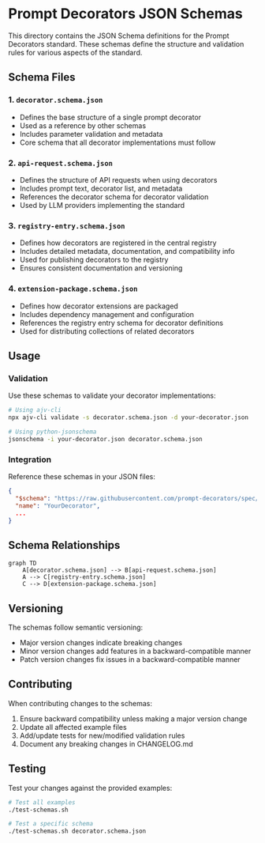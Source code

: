 # Prompt Decorators JSON Schemas

This directory contains the JSON Schema definitions for the Prompt Decorators standard. These schemas define the structure and validation rules for various aspects of the standard.

## Schema Files

### 1. `decorator.schema.json`
- Defines the base structure of a single prompt decorator
- Used as a reference by other schemas
- Includes parameter validation and metadata
- Core schema that all decorator implementations must follow

### 2. `api-request.schema.json`
- Defines the structure of API requests when using decorators
- Includes prompt text, decorator list, and metadata
- References the decorator schema for decorator validation
- Used by LLM providers implementing the standard

### 3. `registry-entry.schema.json`
- Defines how decorators are registered in the central registry
- Includes detailed metadata, documentation, and compatibility info
- Used for publishing decorators to the registry
- Ensures consistent documentation and versioning

### 4. `extension-package.schema.json`
- Defines how decorator extensions are packaged
- Includes dependency management and configuration
- References the registry entry schema for decorator definitions
- Used for distributing collections of related decorators

## Usage

### Validation
Use these schemas to validate your decorator implementations:

```bash
# Using ajv-cli
npx ajv-cli validate -s decorator.schema.json -d your-decorator.json

# Using python-jsonschema
jsonschema -i your-decorator.json decorator.schema.json
```

### Integration
Reference these schemas in your JSON files:

```json
{
  "$schema": "https://raw.githubusercontent.com/prompt-decorators/spec/main/schemas/decorator.schema.json",
  "name": "YourDecorator",
  ...
}
```

## Schema Relationships

``` mermaid
graph TD
    A[decorator.schema.json] --> B[api-request.schema.json]
    A --> C[registry-entry.schema.json]
    C --> D[extension-package.schema.json]
```

## Versioning

The schemas follow semantic versioning:
- Major version changes indicate breaking changes
- Minor version changes add features in a backward-compatible manner
- Patch version changes fix issues in a backward-compatible manner

## Contributing

When contributing changes to the schemas:
1. Ensure backward compatibility unless making a major version change
2. Update all affected example files
3. Add/update tests for new/modified validation rules
4. Document any breaking changes in CHANGELOG.md

## Testing

Test your changes against the provided examples:

```bash
# Test all examples
./test-schemas.sh

# Test a specific schema
./test-schemas.sh decorator.schema.json
```
